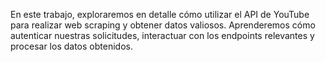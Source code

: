 En este trabajo, exploraremos en detalle cómo utilizar el API de YouTube para realizar web scraping y obtener datos valiosos. Aprenderemos cómo autenticar nuestras solicitudes, interactuar con los endpoints relevantes y procesar los datos obtenidos.

